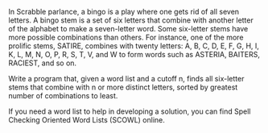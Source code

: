 In Scrabble parlance, a bingo is a play where one gets rid of all seven letters. A bingo stem is a set of six letters that combine with another letter of the alphabet to make a seven-letter word. Some six-letter stems have more possible combinations than others. For instance, one of the more prolific stems, SATIRE, combines with twenty letters: A, B, C, D, E, F, G, H, I, K, L, M, N, O, P, R, S, T, V, and W to form words such as ASTERIA, BAITERS, RACIEST, and so on.

Write a program that, given a word list and a cutoff n, finds all six-letter stems that combine with n or more distinct letters, sorted by greatest number of combinations to least.

If you need a word list to help in developing a solution, you can find Spell Checking Oriented Word Lists (SCOWL) online.